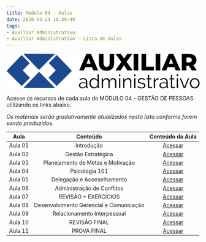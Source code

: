 ```yaml
---
title: Módulo 04 - Aulas
date: 2020-03-24 18:39:49
tags:
- Auxiliar Administrativo
- Auxiliar Administrativo - Lista de Aulas
---
```


<img src="../../../assets/media/img/cursos/logo-auxiliar-administrativo-01.png" alt="Auxiliar Administrativo" title="Auxiliar Administrativo" class="img-50  bg-white">

Acesse os recursos de cada aula do MÓDULO 04 - GESTÃO DE PESSOAS utilizando os links abaixo.

*Os materiais serão gradativamente atualizados nesta lista conforme forem sendo produzidos.*

| Aula    | Conteúdo                                      | Conteúdo da Aula |
| :-----: | :-----:                                       | :-----:          |
| Aula 01 | Introdução                                    | [Acessar]()      |
| Aula 02 | Gestão Estratégica                            | [Acessar]()      | 
| Aula 03 | Planejamento de Metas e Motivação             | [Acessar]()      | 
| Aula 04 | Psicologia 101                                | [Acessar]()      | 
| Aula 05 | Delegação e Aconselhamento                    | [Acessar]()      | 
| Aula 06 | Administração de Conflitos                    | [Acessar]()      |
| Aula 07 | REVISÃO + EXERCÍCIOS                          | [Acessar]()      | 
| Aula 08 | Desenvolvimento Gerencial e Comunicação       | [Acessar]()      | 
| Aula 09 | Relacionamento Interpessoal                   | [Acessar]()      | 
| Aula 10 | REVISÃO FINAL                                 | [Acessar]()      | 
| Aula 11 | PROVA FINAL                                   | [Acessar]()      |  